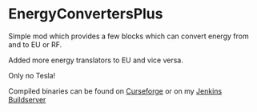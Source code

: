 # EnergyConvertersPlus
Simple mod which provides a few blocks which can convert energy from and to EU or RF.

Added more energy translators to EU and vice versa.

Only no Tesla!

Compiled binaries can be found on [Curseforge](https://minecraft.curseforge.com/projects/energy-converters) or on
my [Jenkins Buildserver](https://build.xalcon.net/)
